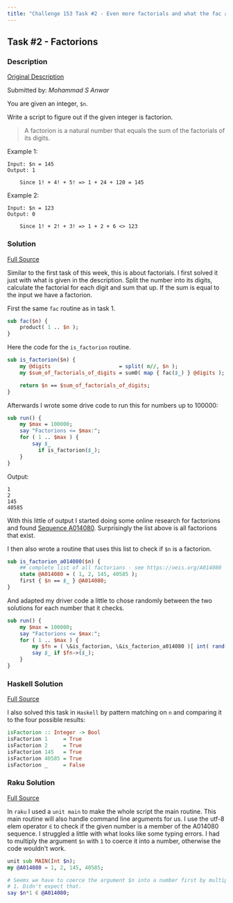 ```yaml
---
title: "Challenge 153 Task #2 - Even more factorials and what the fac are factorions?"
---
```


## Task #2 - Factorions

### Description

[Original Description](https://theweeklychallenge.org/blog/perl-weekly-challenge-153/#TASK2)

Submitted by: *Mohammad S Anwar*

You are given an integer, `$n`.

Write a script to figure out if the given integer is factorion.

> A factorion is a natural number that equals the sum of the factorials of its digits.

Example 1:

```
Input: $n = 145
Output: 1

    Since 1! + 4! + 5! => 1 + 24 + 120 = 145
```

Example 2:

```
Input: $n = 123
Output: 0

    Since 1! + 2! + 3! => 1 + 2 + 6 <> 123
```


### Solution

[Full Source](https://github.com/manwar/perlweeklychallenge-club/blob/master/challenge-152/alexander-pankoff/perl/ch-2.pl)

Similar to the first task of this week, this is about factorials. I first solved
it just with what is given in the description. Split the number into its digits,
calculate the factorial for each digit and sum that up. If the sum is equal to
the input we have a factorion.

First the same `fac` routine as in task 1.

```perl
sub fac($n) {
    product( 1 .. $n );
}
```

Here the code for the `is_factorion` routine.

```perl
sub is_factorion($n) {
    my @digits                      = split( m//, $n );
    my $sum_of_factorials_of_digits = sum0( map { fac($_) } @digits );

    return $n == $sum_of_factorials_of_digits;
}
```

Afterwards I wrote some drive code to run this for numbers up to 100000:

```perl
sub run() {
    my $max = 100000;
    say "Factorions <= $max:";
    for ( 1 .. $max ) {
        say $_
          if is_factorion($_);
    }
}
```

Output:

```
1
2
145
40585
```

With this little of output I started doing some online research for factorions
and found [Sequence A014080](https://oeis.org/A014080). Surprisingly the list
above is all factorions that exist.

I then also wrote a routine that uses this list to check if `$n` is a factorion.


```perl
sub is_factorion_a014080($n) {
    ## complete list of all factorians - see https://oeis.org/A014080
    state @A014080 = ( 1, 2, 145, 40585 );
    first { $n == $_ } @A014080;
}
```

And adapted my driver code a little to chose randomly between the two solutions
for each number that it checks.

```perl
sub run() {
    my $max = 100000;
    say "Factorions <= $max:";
    for ( 1 .. $max ) {
        my $fn = ( \&is_factorion, \&is_factorion_a014080 )[ int( rand(2) ) ];
        say $_ if $fn->($_);
    }
}
```

### Haskell Solution

[Full Source](https://github.com/manwar/perlweeklychallenge-club/blob/master/challenge-153/alexander-pankoff/haskell/ch-2.hs)

I also solved this task in `Haskell` by pattern matching on `n` and comparing it to the four possible results:

```haskell
isFactorion :: Integer -> Bool
isFactorion 1     = True
isFactorion 2     = True
isFactorion 145   = True
isFactorion 40585 = True
isFactorion _     = False
```

### Raku Solution

[Full Source](https://github.com/manwar/perlweeklychallenge-club/blob/master/challenge-153/alexander-pankoff/raku/ch-2.raku)

In `raku` I used a `unit main` to make the whole script the main routine. This
main routine will also handle command line arguments for us. I use the utf-8
elem operator `∈` to check if the given number is a member of the A014080
sequence. I struggled a little with what looks like some typing errors. I had to
multiply the argument `$n` with `1` to coerce it into a number, otherwise the
code wouldn't work.

```raku
unit sub MAIN(Int $n);
my @A014080 = 1, 2, 145, 40585;

# Seems we have to coerce the argument $n into a number first by multiplying by
# 1. Didn't expect that.
say $n*1 ∈ @A014080;
```